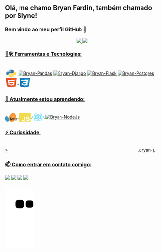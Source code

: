 ## Olá, me chamo Bryan Fardin, também chamado por Slyne! 
### Bem vindo ao meu perfil GitHub 👋

<div align="center">
  <a href="https://github.com/BryanFardin">
  <img height="180em" src="https://github-readme-stats.vercel.app/api?username=BryanFardin&show_icons=true&theme=dracula&include_all_commits=true&count_private=true"/>
  <img height="180em" src="https://github-readme-stats.vercel.app/api/top-langs/?username=BryanFardin&layout=compact&langs_count=7&theme=dracula"/>
</div>

### 🧰🛠 Ferramentas e Tecnologias:

<div style="display: inline_block"><br>
  <img align="center" alt="Bryan-Python" height="30" width="40" src="https://raw.githubusercontent.com/devicons/devicon/master/icons/python/python-original.svg">
  <img align="center" alt="Bryan-Pandas" height="30" width="40" src="https://cdn.jsdelivr.net/gh/devicons/devicon/icons/pandas/pandas-original.svg">
  <img align="center" alt="Bryan-Django" height="30" width="40" src="https://cdn.jsdelivr.net/gh/devicons/devicon/icons/django/django-plain.svg">
  <img align="center" alt="Bryan-Flask" height="30" width="40" src="https://cdn.jsdelivr.net/gh/devicons/devicon/icons/flask/flask-original.svg">
  <img align="center" alt="Bryan-Postgres" height="30" width="40" src="https://cdn.jsdelivr.net/gh/devicons/devicon/icons/postgresql/postgresql-original.svg">
  <img align="center" alt="Bryan-HTML" height="30" width="40" src="https://raw.githubusercontent.com/devicons/devicon/master/icons/html5/html5-original.svg">
  <img align="center" alt="Bryan-CSS" height="30" width="40" src="https://raw.githubusercontent.com/devicons/devicon/master/icons/css3/css3-original.svg">
  
</div>

##

### 🌱 Atualmente estou aprendendo:
<div style="display: inline_block"><br>
<img align="center" alt="Bryan-Scikit" height="30" width="40" src="https://github.com/scikit-learn/scikit-learn/blob/main/doc/logos/scikit-learn-logo-without-subtitle.svg">
<img align="center" alt="Bryan-Js" height="30" width="40" src="https://raw.githubusercontent.com/devicons/devicon/master/icons/javascript/javascript-plain.svg">
  <img align="center" alt="Bryan-React" height="30" width="40" src="https://raw.githubusercontent.com/devicons/devicon/master/icons/react/react-original.svg">
    <img align="center" alt="Bryan-NodeJs" height="30" width="40" src="https://cdn.jsdelivr.net/gh/devicons/devicon/icons/nodejs/nodejs-original.svg">
</div>

### ⚡ Curiosidade:
<div style="display: inline_block"><br>>
  <img align="right" alt="Bryan-pic" height="150" style="border-radius:50px;" src="https://media.discordapp.net/attachments/839651983529869355/997977455736410285/1658006444136.png">
</div>
  
##

### 📫 Como entrar em contato comigo:
<div> 
  <a href="https://instagram.com/bryan.fardin" target="_blank"><img src="https://img.shields.io/badge/-Instagram-%23E4405F?style=for-the-badge&logo=instagram&logoColor=white" target="_blank"></a>
 <a href="https://twitter.com/bryanfardin" target="_blank"><img src="https://img.shields.io/badge/Twitter-7289DA?style=for-the-badge&logo=discord&logoColor=white" target="_blank"></a> 
  <a href = "mailto:bryanfardin@gmail.com"><img src="https://img.shields.io/badge/-Gmail-%23333?style=for-the-badge&logo=gmail&logoColor=white" target="_blank"></a>
  <a href="https://www.linkedin.com/in/bryan-fardin-052523192" target="_blank"><img src="https://img.shields.io/badge/-LinkedIn-%230077B5?style=for-the-badge&logo=linkedin&logoColor=white" target="_blank"></a>
</div>

##

![Snake animation](https://github.com/BryanFardin/BryanFardin/blob/output/github-contribution-grid-snake.svg)

##
 

